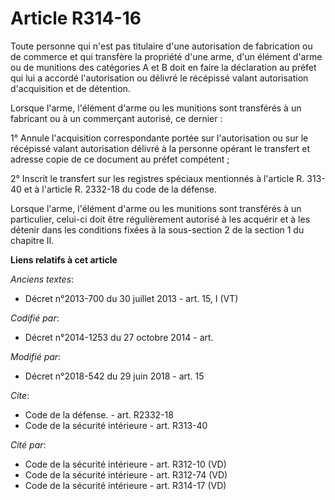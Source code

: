 # Article R314-16

Toute personne qui n'est pas titulaire d'une autorisation de fabrication ou de commerce et qui transfère la propriété d'une
arme, d'un élément d'arme ou de munitions des catégories A et B doit en faire la déclaration au préfet qui lui a accordé
l'autorisation ou délivré le récépissé valant autorisation d'acquisition et de détention.

Lorsque l'arme, l'élément d'arme ou les munitions sont transférés à un fabricant ou à un commerçant autorisé, ce dernier :

1° Annule l'acquisition correspondante portée sur l'autorisation ou sur le récépissé valant autorisation délivré à la
personne opérant le transfert et adresse copie de ce document au préfet compétent ;

2° Inscrit le transfert sur les registres spéciaux mentionnés à l'article R. 313-40 et à l'article R. 2332-18 du code de la
défense.

Lorsque l'arme, l'élément d'arme ou les munitions sont transférés à un particulier, celui-ci doit être régulièrement autorisé
à les acquérir et à les détenir dans les conditions fixées à la sous-section 2 de la section 1 du chapitre II.

**Liens relatifs à cet article**

_Anciens textes_:

  - Décret n°2013-700 du 30 juillet 2013 - art. 15, I (VT)

_Codifié par_:

  - Décret n°2014-1253 du 27 octobre 2014 - art.

_Modifié par_:

  - Décret n°2018-542 du 29 juin 2018 - art. 15

_Cite_:

  - Code de la défense. - art. R2332-18
  - Code de la sécurité intérieure - art. R313-40

_Cité par_:

  - Code de la sécurité intérieure - art. R312-10 (VD)
  - Code de la sécurité intérieure - art. R312-74 (VD)
  - Code de la sécurité intérieure - art. R314-17 (VD)
